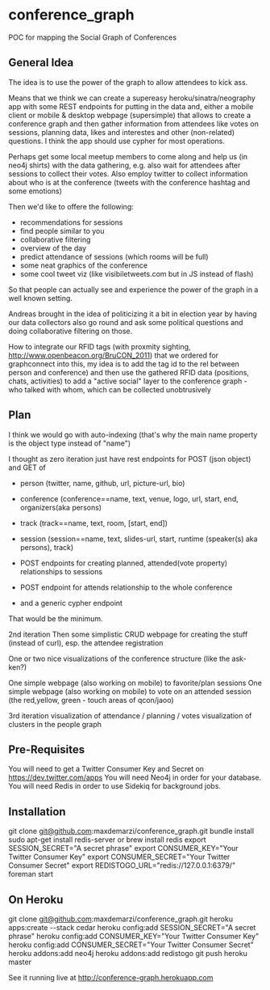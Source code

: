 conference_graph
================

POC for mapping the Social Graph of Conferences


General Idea
------------

The idea is to use the power of the graph to allow attendees to kick ass.

Means that we think we can create a supereasy heroku/sinatra/neography app with some 
REST endpoints for putting in the data and, either a mobile client or mobile & desktop webpage 
(supersimple) that allows to create a conference graph and then gather information from attendees 
like votes on sessions, planning data, likes and interestes and other (non-related) questions.
I think the app should use cypher for most operations.

Perhaps get some local meetup members to come along and help us (in neo4j shirts) with the data gathering, 
e.g. also wait for attendees after sessions to collect their votes.
Also employ twitter to collect information about who is at the conference 
(tweets with the conference hashtag and some emotions)

Then we'd like to offere the following:
- recommendations for sessions
- find people similar to you
- collaborative filtering
- overview of the day
- predict attendance of sessions (which rooms will be full)
- some neat graphics of the conference
- some cool tweet viz (like visibiletweets.com but in JS instead of flash)

So that people can actually see and experience the power of the graph in a well known setting.

Andreas brought in the idea of politicizing it a bit in election year by having our data collectors 
also go round and ask some political questions and doing collaborative filtering on those.

How to integrate our RFID tags (with proxmity sighting, http://www.openbeacon.org/BruCON_2011) that we 
ordered for graphconnect into this, my idea is to add the tag id to the rel between person and conference) 
and then use the gathered RFID data (positions, chats, activities) to add a "active social" layer 
to the conference graph - who talked with whom, which can be collected unobtrusively

Plan
------------

I think we would go with auto-indexing (that's why the main name property is the object type  instead of "name")

I thought as zero iteration just have rest endpoints for POST (json object) and GET of 

- person (twitter, name, github, url, picture-url, bio)
- conference (conference==name, text, venue, logo, url, start, end, organizers(aka persons)
- track (track==name, text, room, [start, end])
- session (session==name, text, slides-url, start, runtime (speaker(s) aka persons), track)

- POST endpoints for creating planned, attended(vote property) relationships to sessions
- POST endpoint for attends relationship to the whole conference

- and a generic cypher endpoint

That would be the minimum.

2nd iteration
Then some simplistic CRUD webpage for creating the stuff (instead of curl), esp. the attendee registration

One or two nice visualizations of the conference structure (like the ask-ken?)

One simple webpage (also working on mobile) to favorite/plan sessions
One simple webpage (also working on mobile) to vote on an attended session (the red,yellow, green - touch areas of qcon/jaoo) 

3rd iteration
visualization of attendance / planning / votes
visualization of clusters in the people graph



Pre-Requisites
-------------- 

You will need to get a Twitter Consumer Key and Secret on https://dev.twitter.com/apps
You will need Neo4j in order for your database.
You will need Redis in order to use Sidekiq for background jobs.

Installation
----------------

  git clone git@github.com:maxdemarzi/conference_graph.git
  bundle install
  sudo apt-get install redis-server or brew install redis
  export SESSION_SECRET="A secret phrase"
  export CONSUMER_KEY="Your Twitter Consumer Key"
  export CONSUMER_SECRET="Your Twitter Consumer Secret"
  export REDISTOGO_URL="redis://127.0.0.1:6379/"
  foreman start

On Heroku
---------

  git clone git@github.com:maxdemarzi/conference_graph.git
  heroku apps:create --stack cedar
  heroku config:add SESSION_SECRET="A secret phrase"
  heroku config:add CONSUMER_KEY="Your Twitter Consumer Key"
  heroku config:add CONSUMER_SECRET="Your Twitter Consumer Secret"
  heroku addons:add neo4j
  heroku addons:add redistogo
  git push heroku master

See it running live at http://conference-graph.herokuapp.com
